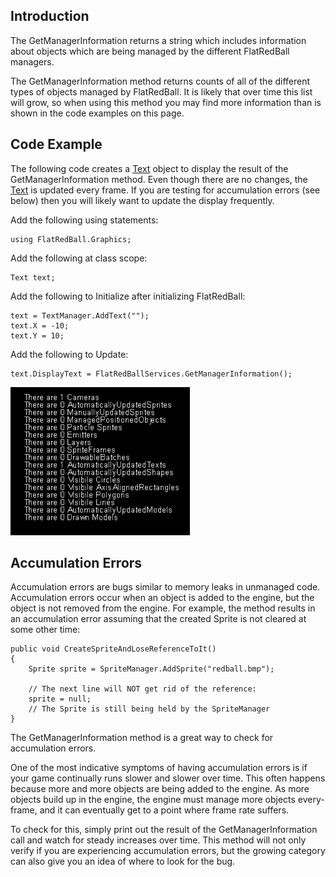 ## Introduction

The GetManagerInformation returns a string which includes information about objects which are being managed by the different FlatRedBall managers.

The GetManagerInformation method returns counts of all of the different types of objects managed by FlatRedBall. It is likely that over time this list will grow, so when using this method you may find more information than is shown in the code examples on this page.

## Code Example

The following code creates a [Text](/frb/docs/index.php?title=FlatRedBall.Graphics.Text.md "FlatRedBall.Graphics.Text") object to display the result of the GetManagerInformation method. Even though there are no changes, the [Text](/frb/docs/index.php?title=FlatRedBall.Graphics.Text.md "FlatRedBall.Graphics.Text") is updated every frame. If you are testing for accumulation errors (see below) then you will likely want to update the display frequently.

Add the following using statements:

    using FlatRedBall.Graphics;

Add the following at class scope:

    Text text;

Add the following to Initialize after initializing FlatRedBall:

    text = TextManager.AddText("");
    text.X = -10;
    text.Y = 10;

Add the following to Update:

    text.DisplayText = FlatRedBallServices.GetManagerInformation();

![GetManagerInformation.png](/media/migrated_media-GetManagerInformation.png)

## Accumulation Errors

Accumulation errors are bugs similar to memory leaks in unmanaged code. Accumulation errors occur when an object is added to the engine, but the object is not removed from the engine. For example, the method results in an accumulation error assuming that the created Sprite is not cleared at some other time:

    public void CreateSpriteAndLoseReferenceToIt()
    {
        Sprite sprite = SpriteManager.AddSprite("redball.bmp");

        // The next line will NOT get rid of the reference:
        sprite = null;
        // The Sprite is still being held by the SpriteManager
    }

The GetManagerInformation method is a great way to check for accumulation errors.

One of the most indicative symptoms of having accumulation errors is if your game continually runs slower and slower over time. This often happens because more and more objects are being added to the engine. As more objects build up in the engine, the engine must manage more objects every-frame, and it can eventually get to a point where frame rate suffers.

To check for this, simply print out the result of the GetManagerInformation call and watch for steady increases over time. This method will not only verify if you are experiencing accumulation errors, but the growing category can also give you an idea of where to look for the bug.
